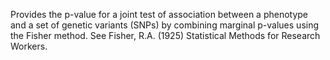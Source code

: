 Provides the p-value for a joint test of association between a phenotype and a set of genetic variants (SNPs) by combining marginal p-values using the Fisher method. See Fisher, R.A. (1925) Statistical Methods for Research Workers.

